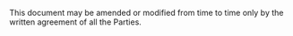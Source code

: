 This document may be amended or modified from time to time only by the written agreement of all the Parties.
